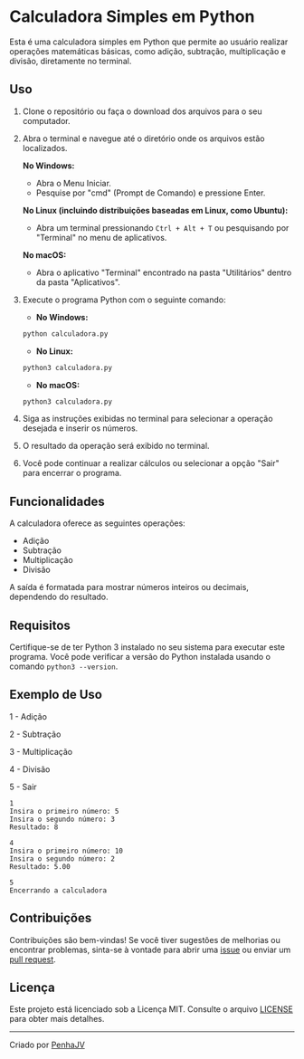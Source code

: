# Calculadora Simples em Python

Esta é uma calculadora simples em Python que permite ao usuário realizar operações matemáticas básicas, como adição, subtração, multiplicação e divisão, diretamente no terminal.

## Uso

1. Clone o repositório ou faça o download dos arquivos para o seu computador.

2. Abra o terminal e navegue até o diretório onde os arquivos estão localizados.

    **No Windows:**

    - Abra o Menu Iniciar.
    - Pesquise por "cmd" (Prompt de Comando) e pressione Enter.

    **No Linux (incluindo distribuições baseadas em Linux, como Ubuntu):**

    - Abra um terminal pressionando `Ctrl + Alt + T` ou pesquisando por "Terminal" no menu de aplicativos.

    **No macOS:**

    - Abra o aplicativo "Terminal" encontrado na pasta "Utilitários" dentro da pasta "Aplicativos".

3. Execute o programa Python com o seguinte comando:

    - **No Windows:**
    
    ```bash
    python calculadora.py
    ```
    
    - **No Linux:**
    
    ```bash
    python3 calculadora.py
    ```

    - **No macOS:**

    ```bash
    python3 calculadora.py
    ```

4. Siga as instruções exibidas no terminal para selecionar a operação desejada e inserir os números.

5. O resultado da operação será exibido no terminal.

6. Você pode continuar a realizar cálculos ou selecionar a opção "Sair" para encerrar o programa.

## Funcionalidades

A calculadora oferece as seguintes operações:

- Adição
- Subtração
- Multiplicação
- Divisão

A saída é formatada para mostrar números inteiros ou decimais, dependendo do resultado.

## Requisitos

Certifique-se de ter Python 3 instalado no seu sistema para executar este programa. Você pode verificar a versão do Python instalada usando o comando `python3 --version`.

## Exemplo de Uso

1 - Adição

2 - Subtração

3 - Multiplicação

4 - Divisão

5 - Sair

    1
    Insira o primeiro número: 5
    Insira o segundo número: 3
    Resultado: 8

    4
    Insira o primeiro número: 10
    Insira o segundo número: 2
    Resultado: 5.00

    5
    Encerrando a calculadora

## Contribuições

Contribuições são bem-vindas! Se você tiver sugestões de melhorias ou encontrar problemas, sinta-se à vontade para abrir uma [issue](https://github.com/PenhaJV/calculadora-simples/issues) ou enviar um [pull request](https://github.com/PenhaJV/calculadora-simples/issues).

## Licença

Este projeto está licenciado sob a Licença MIT. Consulte o arquivo [LICENSE](https://github.com/PenhaJV/calculadora/blob/main/LICENSE) para obter mais detalhes.

---

Criado por [PenhaJV](https://github.com/PenhaJV)
